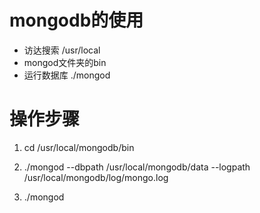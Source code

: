 # mongodb的使用

- 访达搜索 /usr/local
- mongod文件夹的bin
- 运行数据库 ./mongod

 
 
# 操作步骤 

1. cd /usr/local/mongodb/bin

2. ./mongod --dbpath /usr/local/mongodb/data --logpath /usr/local/mongodb/log/mongo.log
  
3. ./mongod